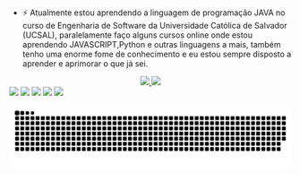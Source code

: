 
- ⚡ Atualmente estou aprendendo a linguagem de programação JAVA no curso de Engenharia de Software da Universidade Católica de Salvador (UCSAL), paralelamente faço alguns cursos online onde estou aprendendo JAVASCRIPT,Python e outras linguagens a mais, também tenho uma enorme fome de conhecimento e eu estou sempre disposto a aprender e aprimorar o que já sei.

<div align="center">
  <a href="https://github.com/caioobrh3">
  <img height="180em" src="https://github-readme-stats.vercel.app/api?username=caioobrh3&show_icons=true&theme=dracula&include_all_commits=true&count_private=true"/>
  <img height="180em" src="https://github-readme-stats.vercel.app/api/top-langs/?username=caioobrh3&layout=compact&langs_count=7&theme=dracula"/>
</div>

   
<div> 
  <a href="https://www.youtube.com/channel/UCS9RzCGaLxWciyyU9WzHNXw" target="_blank"><img src="https://img.shields.io/badge/YouTube-FF0000?style=for-the-badge&logo=youtube&logoColor=white" target="_blank"></a>
  <a href="https://instagram.com/caioricardop" target="_blank"><img src="https://img.shields.io/badge/-Instagram-%23E4405F?style=for-the-badge&logo=instagram&logoColor=white" target="_blank"></a>
 <a href="https://discord.gg/S65qNpsuCZ" target="_blank"><img src="https://img.shields.io/badge/Discord-7289DA?style=for-the-badge&logo=discord&logoColor=white" target="_blank"></a> 
  <a href = "mailto:caioricardolp@gmail.com"><img src="https://img.shields.io/badge/-Gmail-%23333?style=for-the-badge&logo=gmail&logoColor=white" target="_blank"></a>
  <a href="https://www.linkedin.com/incaio-ricardo-lincoln-b351b51ba" target="_blank"><img src="https://img.shields.io/badge/-LinkedIn-%230077B5?style=for-the-badge&logo=linkedin&logoColor=white" target="_blank"></a> 
  
  
![snake gif](https://github.com/caioobrh3/caioobrh3/blob/output/github-contribution-grid-snake.svg)
